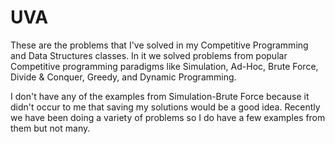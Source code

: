 # UVA

These are the problems that I've solved in my Competitive Programming and Data Structures classes. In it we solved problems from popular Competitive programming paradigms like Simulation, Ad-Hoc, Brute Force, Divide & Conquer, Greedy, and Dynamic Programming.

I don't have any of the examples from Simulation-Brute Force because it didn't occur to me that saving my solutions would be a good idea. Recently we have been doing a variety of problems so I do have a few examples from them but not many.
